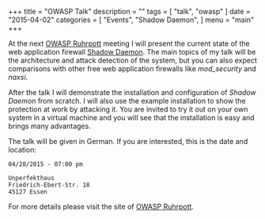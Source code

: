 +++
title = "OWASP Talk"
description = ""
tags = [
    "talk",
    "owasp"
]
date = "2015-04-02"
categories = [
    "Events",
    "Shadow Daemon",
]
menu = "main"
+++

At the next [OWASP Ruhrpott](https://www.owasp.org/index.php/OWASP_German_Chapter_Stammtisch_Initiative/Ruhrpott) meeting I will present the current state of the web application firewall [Shadow Daemon](https://shadowd.zecure.org). The main topics of my talk will be the architecture and attack detection of the system, but you can also expect comparisons with other free web application firewalls like *mod_security* and *naxsi*.

<!--more-->

After the talk I will demonstrate the installation and configuration of *Shadow Daemon* from scratch. I will also use the example installation to show the protection at work by attacking it. You are invited to try it out on your own system in a virtual machine and you will see that the installation is easy and brings many advantages.

The talk will be given in German. If you are interested, this is the date and location:

    04/28/2015 - 07:00 pm

    Unperfekthaus
    Friedrich-Ebert-Str. 18
    45127 Essen

For more details please visit the site of [OWASP Ruhrpott](https://www.owasp.org/index.php/OWASP_German_Chapter_Stammtisch_Initiative/Ruhrpott).

